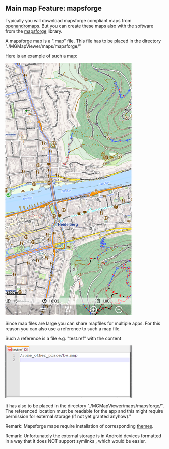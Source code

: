 ## Main map Feature: mapsforge

Typically you will download mapsforge compliant maps from [openandromaps](https://www.openandromaps.org/). 
But you can create these maps also with the software from the [mapsforge](https://github.com/mapsforge/mapsforge) library.

A mapsforge map is a ".map" file. This file has to be placed in the directory "./MGMapViewer/maps/mapsforge/"

Here is an example of such a map: 

<img src="./mapsforge_map.png" width="400" />

Since map files are large you can share mapfiles for multiple apps. 
For this reason you can also use a reference to such a map file.

Such a reference is a file e.g. "test.ref" with the content

<img src="./map_ref.png" width="400" />

It has also to be placed in the directory "./MGMapViewer/maps/mapsforge/". The referenced location must 
be readable for the app and this might require permission for external storage (if not yet granted anyhow)." 

Remark: Mapsforge maps require installation of corresponding [themes](../MapsforgeThemes/mapsforgethemes.md).

Remark: Unfortunately the external storage is in Android devices formatted in a way that it does NOT support symlinks , which would be easier.
